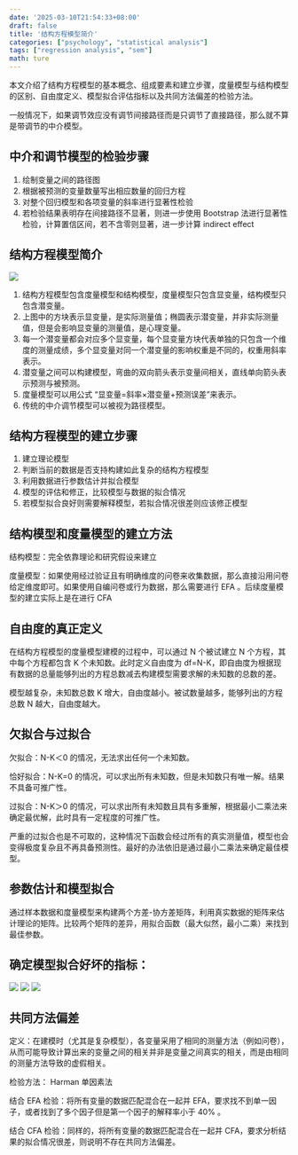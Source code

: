 ```yaml
---
date: '2025-03-10T21:54:33+08:00'
draft: false
title: '结构方程模型简介'
categories: ["psychology", "statistical analysis"]
tags: ["regression analysis", "sem"]
math: ture
---
```


本文介绍了结构方程模型的基本概念、组成要素和建立步骤，度量模型与结构模型的区别、自由度定义、模型拟合评估指标以及共同方法偏差的检验方法。

<!--more-->

一般情况下，如果调节效应没有调节间接路径而是只调节了直接路径，那么就不算是带调节的中介模型。

## 中介和调节模型的检验步骤

1. 绘制变量之间的路径图
2. 根据被预测的变量数量写出相应数量的回归方程
3. 对整个回归模型和各项变量的斜率进行显著性检验
4. 若检验结果表明存在间接路径不显著，则进一步使用 Bootstrap 法进行显著性检验，计算置信区间，若不含零则显著，进一步计算 indirect effect 


## 结构方程模型简介

![](https://s3.bitiful.net/myblogresourcebucket/docs/1741690194901.png)

1. 结构方程模型包含度量模型和结构模型，度量模型只包含显变量，结构模型只包含潜变量。
2. 上图中的方块表示显变量，是实际测量值；椭圆表示潜变量，并非实际测量值，但是会影响显变量的测量值，是心理变量。
3. 每一个潜变量都会对应多个显变量，每个显变量方块代表单独的只包含一个维度的测量成绩，多个显变量对同一个潜变量的影响权重是不同的，权重用斜率表示。
4. 潜变量之间可以构建模型，弯曲的双向箭头表示变量间相关，直线单向箭头表示预测与被预测。
5. 度量模型可以用公式 “显变量=斜率×潜变量+预测误差”来表示。
6. 传统的中介调节模型可以被视为路径模型。


## 结构方程模型的建立步骤

1. 建立理论模型
2. 判断当前的数据是否支持构建如此复杂的结构方程模型
3. 利用数据进行参数估计并拟合模型
4. 模型的评估和修正，比较模型与数据的拟合情况
5. 若模型拟合良好则需要解释模型，若拟合情况很差则应该修正模型


## 结构模型和度量模型的建立方法

结构模型：完全依靠理论和研究假设来建立

度量模型：如果使用经过验证且有明确维度的问卷来收集数据，那么直接沿用问卷给定维度即可。如果使用自编问卷或行为数据，那么需要进行 EFA 。后续度量模型的建立实际上是在进行 CFA

## 自由度的真正定义

在结构方程模型的度量模型建模的过程中，可以通过 N 个被试建立 N 个方程，其中每个方程都包含 K 个未知数。此时定义自由度为 df=N-K，即自由度为根据现有数据的总量能够列出的方程总数减去构建模型需要求解的未知数的总数的差。

模型越复杂，未知数总数 K 增大，自由度越小。被试数量越多，能够列出的方程总数 N 越大，自由度越大。

## 欠拟合与过拟合

欠拟合：N-K＜0 的情况，无法求出任何一个未知数。

恰好拟合：N-K=0 的情况，可以求出所有未知数，但是未知数只有唯一解。结果不具备可推广性。

过拟合：N-K＞0 的情况，可以求出所有未知数且具有多重解，根据最小二乘法来确定最优解，此时具有一定程度的可推广性。

严重的过拟合也是不可取的，这种情况下函数会经过所有的真实测量值，模型也会变得极度复杂且不再具备预测性。最好的办法依旧是通过最小二乘法来确定最佳模型。

## 参数估计和模型拟合

通过样本数据和度量模型来构建两个方差-协方差矩阵，利用真实数据的矩阵来估计理论的矩阵。比较两个矩阵的差异，用拟合函数（最大似然，最小二乘）来找到最佳参数。

## 确定模型拟合好坏的指标：

![](https://s3.bitiful.net/myblogresourcebucket/docs/1741690242376.png)
![](https://s3.bitiful.net/myblogresourcebucket/docs/1741690250412.png)
![](https://s3.bitiful.net/myblogresourcebucket/docs/1741690259414.png)


## 共同方法偏差

定义：在建模时（尤其是复杂模型），各变量采用了相同的测量方法（例如问卷），从而可能导致计算出来的变量之间的相关并非是变量之间真实的相关，而是由相同的测量方法导致的虚假相关。

检验方法： Harman 单因素法

结合 EFA 检验：将所有变量的数据匹配混合在一起并 EFA，要求找不到单一因子，或者找到了多个因子但是第一个因子的解释率小于 40% 。

结合 CFA 检验：同样的，将所有变量的数据匹配混合在一起并 CFA，要求分析结果的拟合情况很差，则说明不存在共同方法偏差。
